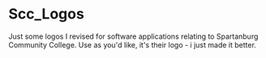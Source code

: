 # Scc_Logos
Just some logos I revised for software applications relating to Spartanburg Community College. 
Use as you'd like, it's their logo - i just made it better.
